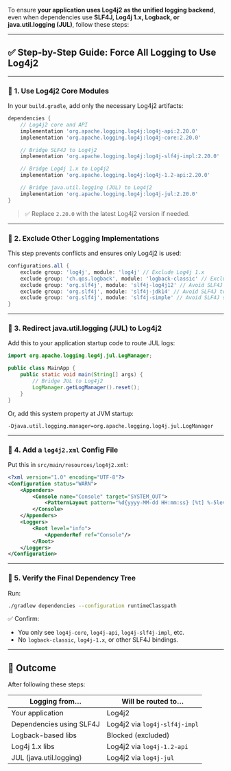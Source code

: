 To ensure **your application uses Log4j2 as the unified logging backend**, even when dependencies use **SLF4J, Log4j 1.x, Logback, or java.util.logging (JUL)**, follow these steps:

---

## ✅ Step-by-Step Guide: Force All Logging to Use Log4j2

---

### 🔹 1. **Use Log4j2 Core Modules**

In your `build.gradle`, add only the necessary Log4j2 artifacts:

```groovy
dependencies {
    // Log4j2 core and API
    implementation 'org.apache.logging.log4j:log4j-api:2.20.0'
    implementation 'org.apache.logging.log4j:log4j-core:2.20.0'

    // Bridge SLF4J to Log4j2
    implementation 'org.apache.logging.log4j:log4j-slf4j-impl:2.20.0'

    // Bridge Log4j 1.x to Log4j2
    implementation 'org.apache.logging.log4j:log4j-1.2-api:2.20.0'

    // Bridge java.util.logging (JUL) to Log4j2
    implementation 'org.apache.logging.log4j:log4j-jul:2.20.0'
}
```

> ✅ Replace `2.20.0` with the latest Log4j2 version if needed.

---

### 🔹 2. **Exclude Other Logging Implementations**

This step prevents conflicts and ensures only Log4j2 is used:

```groovy
configurations.all {
    exclude group: 'log4j', module: 'log4j' // Exclude Log4j 1.x
    exclude group: 'ch.qos.logback', module: 'logback-classic' // Exclude Logback
    exclude group: 'org.slf4j', module: 'slf4j-log4j12' // Avoid SLF4J to Log4j 1.x binding
    exclude group: 'org.slf4j', module: 'slf4j-jdk14' // Avoid SLF4J to JUL
    exclude group: 'org.slf4j', module: 'slf4j-simple' // Avoid SLF4J simple binding
}
```

---

### 🔹 3. **Redirect java.util.logging (JUL) to Log4j2**

Add this to your application startup code to route JUL logs:

```java
import org.apache.logging.log4j.jul.LogManager;

public class MainApp {
    public static void main(String[] args) {
        // Bridge JUL to Log4j2
        LogManager.getLogManager().reset();
    }
}
```

Or, add this system property at JVM startup:

```
-Djava.util.logging.manager=org.apache.logging.log4j.jul.LogManager
```

---

### 🔹 4. **Add a `log4j2.xml` Config File**

Put this in `src/main/resources/log4j2.xml`:

```xml
<?xml version="1.0" encoding="UTF-8"?>
<Configuration status="WARN">
    <Appenders>
        <Console name="Console" target="SYSTEM_OUT">
            <PatternLayout pattern="%d{yyyy-MM-dd HH:mm:ss} [%t] %-5level %logger{36} - %msg%n"/>
        </Console>
    </Appenders>
    <Loggers>
        <Root level="info">
            <AppenderRef ref="Console"/>
        </Root>
    </Loggers>
</Configuration>
```

---

### 🔹 5. **Verify the Final Dependency Tree**

Run:

```bash
./gradlew dependencies --configuration runtimeClasspath
```

✅ Confirm:

* You only see `log4j-core`, `log4j-api`, `log4j-slf4j-impl`, etc.
* No `logback-classic`, `log4j-1.x`, or other SLF4J bindings.

---

## 🎯 Outcome

After following these steps:

| Logging from…            | Will be routed to…            |
| ------------------------ | ----------------------------- |
| Your application         | Log4j2                        |
| Dependencies using SLF4J | Log4j2 via `log4j-slf4j-impl` |
| Logback-based libs       | Blocked (excluded)            |
| Log4j 1.x libs           | Log4j2 via `log4j-1.2-api`    |
| JUL (java.util.logging)  | Log4j2 via `log4j-jul`        |

